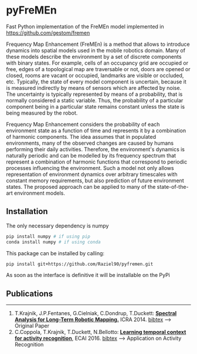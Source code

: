 # pyFreMEn
Fast Python implementation of the FreMEn model implemented in https://github.com/gestom/fremen

Frequency Map Enhancement (FreMEn) is a method that allows to introduce dynamics into spatial models used in the mobile robotics domain. Many of these models describe the environment by a set of discrete components with binary states. For example, cells of an occupancy grid are occupied or free, edges of a topological map are traversable or not, doors are opened or closed, rooms are vacant or occupied, landmarks are visible or occluded, etc. Typically, the state of every model component is uncertain, because it is measured indirectly by means of sensors which are affected by noise. The uncertainty is typically represented by means of a probability, that is normally considered a static variable. Thus, the probability of a particular component being in a particular state remains constant unless the state is being measured by the robot.

Frequency Map Enhancement considers the probability of each environment state as a function of time and represents it by a combination of harmonic components. The idea assumes that in populated environments, many of the observed changes are caused by humans performing their daily activities. Therefore, the environment's dynamics is naturally periodic and can be modelled by its frequency spectrum that represent a combination of harmonic functions that correspond to periodic processes influencing the environment. Such a model not only allows representation of environment dynamics over arbitrary timescales with constant memory requirements, but also prediction of future environment states. The proposed approach can be applied to many of the state-of-the-art environment models.

## Installation
The only necessary dependency is numpy
```bash
pip install numpy # if using pip
conda install numpy # if using conda
```

This package can be installed by calling:
```bash
pip install git+https://github.com/Raziel90/pyfremen.git  
```
As soon as the interface is definitive it will be installable on the PyPi 

## Publications
----
1. T.Krajnik, J.P.Fentanes, G.Cielniak, C.Dondrup, T.Duckett: **[Spectral Analysis for Long-Term Robotic Mapping.]([https://link](http://labe.felk.cvut.cz/~tkrajnik/papers/fremen_2014_ICRA.pdf))** ICRA 2014. [bibtex](http://raw.githubusercontent.com/wiki/gestom/fremen/papers/fremen_2014_ICRA.bib) --> Original Paper
2. C.Coppola, T.Krajnik, T.Duckett, N.Bellotto: **[Learning temporal context for activity recognition](http://eprints.lincoln.ac.uk/23297/1/kaminka013.pdf)**, ECAI 2016. [bibtex](https://scholar.googleusercontent.com/scholar.bib?q=info:uKSiDo3lDHkJ:scholar.google.com/&output=citation&scisdr=CgXOPoTWEO285TfmUdc:AAGBfm0AAAAAX8HjSdfbXehm1MYf_RdUvFLQeYTOyGD2&scisig=AAGBfm0AAAAAX8HjSWcDLUa4fcjXvpeH_i6Ui7W3dEhQ&scisf=4&ct=citation&cd=-1&hl=en) --> Application on Activity Recognition
